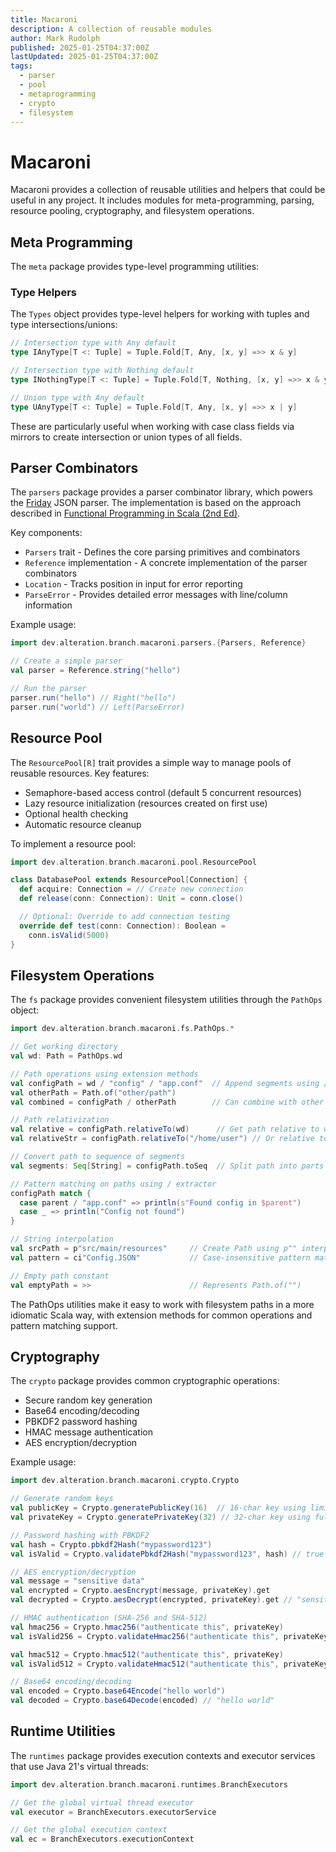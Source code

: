 ```yaml
---
title: Macaroni
description: A collection of reusable modules
author: Mark Rudolph
published: 2025-01-25T04:37:00Z
lastUpdated: 2025-01-25T04:37:00Z
tags:
  - parser
  - pool
  - metaprogramming
  - crypto
  - filesystem
---
```


# Macaroni

Macaroni provides a collection of reusable utilities and helpers that could be useful in any project. It includes modules for meta-programming, parsing, resource pooling, cryptography, and filesystem operations.

## Meta Programming

The `meta` package provides type-level programming utilities:

### Type Helpers

The `Types` object provides type-level helpers for working with tuples and type intersections/unions:

```scala
// Intersection type with Any default
type IAnyType[T <: Tuple] = Tuple.Fold[T, Any, [x, y] =>> x & y]

// Intersection type with Nothing default
type INothingType[T <: Tuple] = Tuple.Fold[T, Nothing, [x, y] =>> x & y]

// Union type with Any default
type UAnyType[T <: Tuple] = Tuple.Fold[T, Any, [x, y] =>> x | y]
```

These are particularly useful when working with case class fields via mirrors to create intersection or union types of all fields.

## Parser Combinators

The `parsers` package provides a parser combinator library, which powers the [Friday](../friday/index.md) JSON parser. The implementation is based on the approach described in [Functional Programming in Scala (2nd Ed)](https://www.manning.com/books/functional-programming-in-scala-second-edition).

Key components:

- `Parsers` trait - Defines the core parsing primitives and combinators
- `Reference` implementation - A concrete implementation of the parser combinators
- `Location` - Tracks position in input for error reporting
- `ParseError` - Provides detailed error messages with line/column information

Example usage:

```scala
import dev.alteration.branch.macaroni.parsers.{Parsers, Reference}

// Create a simple parser
val parser = Reference.string("hello")

// Run the parser
parser.run("hello") // Right("hello")
parser.run("world") // Left(ParseError)
```

## Resource Pool

The `ResourcePool[R]` trait provides a simple way to manage pools of reusable resources. Key features:

- Semaphore-based access control (default 5 concurrent resources)
- Lazy resource initialization (resources created on first use)
- Optional health checking
- Automatic resource cleanup

To implement a resource pool:

```scala
import dev.alteration.branch.macaroni.pool.ResourcePool

class DatabasePool extends ResourcePool[Connection] {
  def acquire: Connection = // Create new connection
  def release(conn: Connection): Unit = conn.close()

  // Optional: Override to add connection testing
  override def test(conn: Connection): Boolean =
    conn.isValid(5000)
}
```

## Filesystem Operations

The `fs` package provides convenient filesystem utilities through the `PathOps` object:

```scala
import dev.alteration.branch.macaroni.fs.PathOps.*

// Get working directory
val wd: Path = PathOps.wd

// Path operations using extension methods
val configPath = wd / "config" / "app.conf"  // Append segments using /
val otherPath = Path.of("other/path")
val combined = configPath / otherPath        // Can combine with other Paths

// Path relativization
val relative = configPath.relativeTo(wd)      // Get path relative to working dir
val relativeStr = configPath.relativeTo("/home/user") // Or relative to string path

// Convert path to sequence of segments
val segments: Seq[String] = configPath.toSeq  // Split path into parts

// Pattern matching on paths using / extractor
configPath match {
  case parent / "app.conf" => println(s"Found config in $parent")
  case _ => println("Config not found")
}

// String interpolation
val srcPath = p"src/main/resources"     // Create Path using p"" interpolator
val pattern = ci"Config.JSON"           // Case-insensitive pattern matching

// Empty path constant
val emptyPath = >>                      // Represents Path.of("")
```

The PathOps utilities make it easy to work with filesystem paths in a more idiomatic Scala way, with extension methods for common operations and pattern matching support.

## Cryptography

The `crypto` package provides common cryptographic operations:

- Secure random key generation 
- Base64 encoding/decoding
- PBKDF2 password hashing
- HMAC message authentication
- AES encryption/decryption

Example usage:

```scala
import dev.alteration.branch.macaroni.crypto.Crypto

// Generate random keys
val publicKey = Crypto.generatePublicKey(16)  // 16-char key using limited ASCII range
val privateKey = Crypto.generatePrivateKey(32) // 32-char key using full ASCII range

// Password hashing with PBKDF2
val hash = Crypto.pbkdf2Hash("mypassword123")
val isValid = Crypto.validatePbkdf2Hash("mypassword123", hash) // true

// AES encryption/decryption
val message = "sensitive data"
val encrypted = Crypto.aesEncrypt(message, privateKey).get
val decrypted = Crypto.aesDecrypt(encrypted, privateKey).get // "sensitive data"

// HMAC authentication (SHA-256 and SHA-512)
val hmac256 = Crypto.hmac256("authenticate this", privateKey)
val isValid256 = Crypto.validateHmac256("authenticate this", privateKey, hmac256) // true

val hmac512 = Crypto.hmac512("authenticate this", privateKey)
val isValid512 = Crypto.validateHmac512("authenticate this", privateKey, hmac512) // true

// Base64 encoding/decoding
val encoded = Crypto.base64Encode("hello world")
val decoded = Crypto.base64Decode(encoded) // "hello world"
```

## Runtime Utilities

The `runtimes` package provides execution contexts and executor services that use Java 21's virtual threads:

```scala
import dev.alteration.branch.macaroni.runtimes.BranchExecutors

// Get the global virtual thread executor
val executor = BranchExecutors.executorService

// Get the global execution context
val ec = BranchExecutors.executionContext
```
